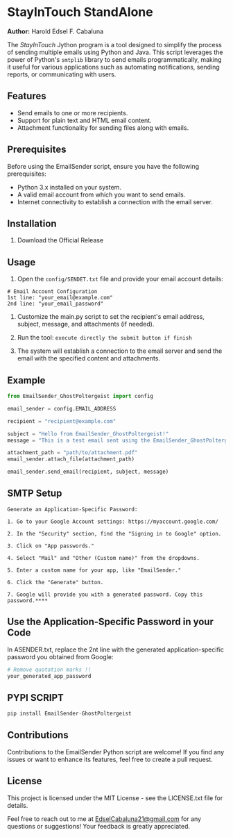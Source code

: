 # StayInTouch StandAlone

**Author:** Harold Edsel F. Cabaluna

The *StayInTouch* Jython program is a tool designed to simplify the process of sending multiple emails using Python and Java. This script leverages the power of Python's `smtplib` library to send emails programmatically, making it useful for various applications such as automating notifications, sending reports, or communicating with users.

## Features

- Send emails to one or more recipients.
- Support for plain text and HTML email content.
- Attachment functionality for sending files along with emails.

## Prerequisites

Before using the EmailSender script, ensure you have the following prerequisites:

- Python 3.x installed on your system.
- A valid email account from which you want to send emails.
- Internet connectivity to establish a connection with the email server.

## Installation

1. Download the Official Release

## Usage

1. Open the `config/SENDET.txt` file and provide your email account details:

```
# Email Account Configuration
1st line: "your_email@example.com"
2nd line: "your_email_password"
```

1. Customize the main.py script to set the recipient's email address, subject, message, and attachments (if needed).

2. Run the tool:
```execute directly the submit button if finish```

3. The system will establish a connection to the email server and send the email with the specified content and attachments.

## Example

```python
from EmailSender_GhostPoltergeist import config

email_sender = config.EMAIL_ADDRESS

recipient = "recipient@example.com"

subject = "Hello from EmailSender_GhostPoltergeist!"
message = "This is a test email sent using the EmailSender_GhostPoltergeist script."

attachment_path = "path/to/attachment.pdf"
email_sender.attach_file(attachment_path)

email_sender.send_email(recipient, subject, message)
```

## SMTP Setup
```
Generate an Application-Specific Password:

1. Go to your Google Account settings: https://myaccount.google.com/

2. In the "Security" section, find the "Signing in to Google" option.

3. Click on "App passwords."

4. Select "Mail" and "Other (Custom name)" from the dropdowns.

5. Enter a custom name for your app, like "EmailSender."

6. Click the "Generate" button.

7. Google will provide you with a generated password. Copy this password.****
```

## Use the Application-Specific Password in your Code
In ASENDER.txt, replace the 2nt line with the 
generated application-specific password you obtained from Google:
```python
# Remove quotation marks !!
your_generated_app_password
```

## PYPI SCRIPT
```python
pip install EmailSender-GhostPoltergeist
```

## Contributions
Contributions to the EmailSender Python script are welcome! If you find any issues or want to enhance its features, feel free to create a pull request.

## License
This project is licensed under the MIT License - see the LICENSE.txt file for details.

Feel free to reach out to me at EdselCabaluna21@gmail.com for any questions or suggestions! Your feedback is greatly appreciated.

   
